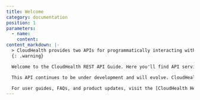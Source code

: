 ```yaml
---
title: Welcome
category: documentation
position: 1
parameters:
  - name:
    content:
content_markdown: |-
  > CloudHealth provides two APIs for programmatically interacting with the platform: a REST API and a GraphQL API. You are currently viewing the documentation for the REST API. To access the documentation for the GraphQL API, [click here](https://help.cloudhealthtech.com/graphql-api/).
  {: .warning}

  Welcome to the CloudHealth REST API Guide. Here you'll find API services that programmatically retrieve data from the CloudHealth Platform. The CloudHealth REST API has predictable, resource-oriented URLs, and it uses HTTP response codes to indicate API errors. All API responses, including errors, return JSON.

  This API continues to be under development and will evolve. CloudHealth sends information on additions and changes to the API in the Product Updates emails that go out to all customers.

  For user guides, FAQs, and product updates, visit the [CloudHealth Help Center](https://help.cloudhealthtech.com){:target="_blank"}.
---
```

